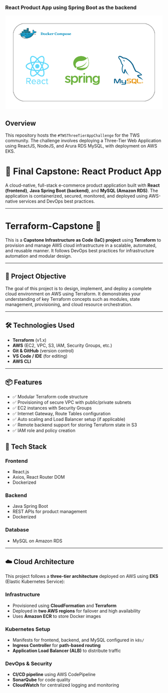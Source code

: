 ### React Product App using Spring Boot as the backend
![alt text](react-product-app.png)

## Overview
This repository hosts the `#TWSThreeTierAppChallenge` for the TWS community. 
The challenge involves deploying a Three-Tier Web Application using ReactJS, NodeJS, and Arura RDS MySQL, with deployment on AWS EKS.


# 🛒 Final Capstone: React Product App

A cloud-native, full-stack e-commerce product application built with **React (frontend)**, **Java Spring Boot (backend)**, and **MySQL (Amazon RDS)**. The application is containerized, secured, monitored, and deployed using AWS-native services and DevOps best practices.

---


# Terraform-Capstone 🚀

This is a **Capstone Infrastructure as Code (IaC) project** using **Terraform** to provision and manage AWS cloud infrastructure in a scalable, automated, and reusable manner. It follows DevOps best practices for infrastructure automation and modular design.

---

## 🧱 Project Objective

The goal of this project is to design, implement, and deploy a complete cloud environment on AWS using Terraform. It demonstrates your understanding of key Terraform concepts such as modules, state management, provisioning, and cloud resource orchestration.

---

## 🛠️ Technologies Used

- **Terraform** (v1.x)
- **AWS** (EC2, VPC, S3, IAM, Security Groups, etc.)
- **Git & GitHub** (version control)
- **VS Code / IDE** (for editing)
- **AWS CLI**

---

## 📦 Features

- ✅ Modular Terraform code structure  
- ✅ Provisioning of secure VPC with public/private subnets  
- ✅ EC2 instances with Security Groups  
- ✅ Internet Gateway, Route Tables configuration  
- ✅ Auto scaling and Load Balancer setup (if applicable)  
- ✅ Remote backend support for storing Terraform state in S3  
- ✅ IAM role and policy creation  
## 🚀 Tech Stack

### Frontend
- React.js
- Axios, React Router DOM
- Dockerized

### Backend
- Java Spring Boot
- REST APIs for product management
- Dockerized

### Database
- MySQL on Amazon RDS

---

## ☁️ Cloud Architecture

This project follows a **three-tier architecture** deployed on AWS using **EKS** (Elastic Kubernetes Service):

### Infrastructure
- Provisioned using **CloudFormation** and **Terraform**
- Deployed in **two AWS regions** for failover and high availability
- Uses **Amazon ECR** to store Docker images

### Kubernetes Setup
- Manifests for frontend, backend, and MySQL configured in `k8s/`
- **Ingress Controller** for **path-based routing**
- **Application Load Balancer (ALB)** to distribute traffic

### DevOps & Security
- **CI/CD pipeline** using AWS CodePipeline
- **SonarQube** for code quality
- **CloudWatch** for centralized logging and monitoring
